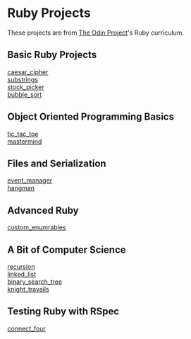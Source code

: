 # Ruby Projects

These projects are from [The Odin Project](https://www.theodinproject.com/paths/full-stack-ruby-on-rails/courses/ruby)'s Ruby curriculum.

## Basic Ruby Projects

[caesar_cipher](https://www.theodinproject.com/lessons/ruby-caesar-cipher)\
[substrings](https://www.theodinproject.com/lessons/ruby-sub-strings)\
[stock_picker](https://www.theodinproject.com/lessons/ruby-stock-picker)\
[bubble_sort](https://www.theodinproject.com/lessons/ruby-bubble-sort)

## Object Oriented Programming Basics

[tic_tac_toe](https://www.theodinproject.com/lessons/ruby-tic-tac-toe)\
[mastermind](https://www.theodinproject.com/lessons/ruby-mastermind)

## Files and Serialization

[event_manager](https://www.theodinproject.com/lessons/ruby-event-manager)\
[hangman](https://www.theodinproject.com/lessons/ruby-hangman)

## Advanced Ruby

[custom_enumrables](https://www.theodinproject.com/lessons/ruby-custom-enumerables)

## A Bit of Computer Science

[recursion](https://www.theodinproject.com/lessons/ruby-recursion)\
[linked_list](https://www.theodinproject.com/lessons/ruby-linked-lists)\
[binary_search_tree](https://www.theodinproject.com/lessons/ruby-binary-search-trees)\
[knight_travails](https://www.theodinproject.com/lessons/ruby-knights-travails)

## Testing Ruby with RSpec

[connect_four](https://www.theodinproject.com/lessons/ruby-connect-four)
